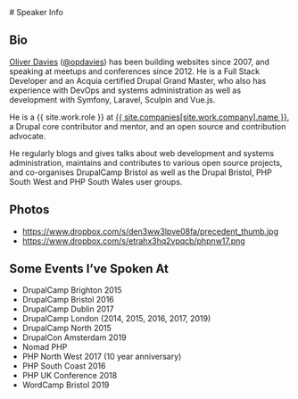 ---
---
<div class="markup" markdown="1">
# Speaker Info

## Bio

[Oliver Davies][1] ([@opdavies][2]) has been building websites since 2007, and speaking at meetups and conferences since 2012. He is a Full Stack Developer and an Acquia certified Drupal Grand Master, who also has
experience with DevOps and systems administration as well as development with Symfony, Laravel, Sculpin and Vue.js.

He is a {{ site.work.role }} at [{{ site.companies[site.work.company].name }}][3], a Drupal core contributor and mentor, and an open source and contribution advocate.

He regularly blogs and gives talks about web development and systems administration, maintains and contributes to various open source projects, and co-organises DrupalCamp Bristol as well as the Drupal Bristol, PHP South West and PHP South Wales user groups.

## Photos

- <https://www.dropbox.com/s/den3ww3lpve08fa/precedent_thumb.jpg>
- <https://www.dropbox.com/s/etrahx3hq2vpqcb/phpnw17.png>

## Some Events I’ve Spoken At

- DrupalCamp Brighton 2015
- DrupalCamp Bristol 2016
- DrupalCamp Dublin 2017
- DrupalCamp London (2014, 2015, 2016, 2017, 2019)
- DrupalCamp North 2015
- DrupalCon Amsterdam 2019
- Nomad PHP
- PHP North West 2017 (10 year anniversary)
- PHP South Coast 2016
- PHP UK Conference 2018
- WordCamp Bristol 2019
</div>

[1]: {{site.url}}
[2]: {{site.twitter.url}}
[3]: {{site.companies[site.work.company].url}}
